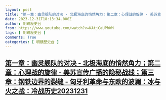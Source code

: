 ```yaml
---
layout: post
title: "第一章：幽灵舰队的对决 - 北极海底的悄然角力；第二章：心理战的旋律 - 美苏宣传广播的隐秘战线；第三章：钢铁边界的裂缝 - 匈牙利革命与东欧的波澜：冰与火之战：冷战历史20231231"
date: 2023-12-31T18:13:34.000Z
author: 明鏡歷史台
from: https://www.youtube.com/watch?v=KAtjCaUPhWM
tags: [ 明鏡歷史台 ]
comments: True
categories: [ 明鏡歷史台 ]
---
```

<!--1704046414000-->
[第一章：幽灵舰队的对决 - 北极海底的悄然角力；第二章：心理战的旋律 - 美苏宣传广播的隐秘战线；第三章：钢铁边界的裂缝 - 匈牙利革命与东欧的波澜：冰与火之战：冷战历史20231231](https://www.youtube.com/watch?v=KAtjCaUPhWM)
------

<div>

</div>
